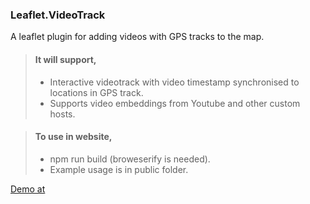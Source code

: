 <h3>Leaflet.VideoTrack</h3>

<p> A leaflet plugin for adding videos with GPS tracks to the map. </p>

> #### It will support,
>
> - Interactive videotrack with video timestamp synchronised to locations in GPS track.
> - Supports video embeddings from Youtube and other custom hosts.

> #### To use in website,
>
> - npm run build (broweserify is needed).
> - Example usage is in public folder.


[Demo at](https://sriramreddym.github.io/Leaflet.VideoMaps/public/)
